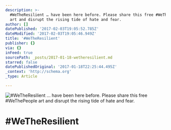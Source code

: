 ```yaml
---
description: >-
  #WeTheResilient … have been here before. Please share this free #WeThePeople
  art and disrupt the rising tide of hate and fear.
author: []
datePublished: '2017-02-03T19:05:52.785Z'
dateModified: '2017-02-03T19:05:46.949Z'
title: '#WeTheResilient'
publisher: {}
via: {}
inFeed: true
sourcePath: _posts/2017-01-18-wetheresilient.md
starred: false
datePublishedOriginal: '2017-01-18T22:25:44.495Z'
_context: 'http://schema.org'
_type: Article

---
```

![#WeTheResilient … have been here before. Please share this free #WeThePeople art and disrupt the rising tide of hate and fear.](https://imgflo.herokuapp.com/graph/2b2431f8e7ba7b0/50a6772eea3768a1845e49c47b97820f/croprotate.jpg?cropheight=6907&cropwidth=5107&degrees=0&input=https%3A%2F%2Fthe-grid-user-content.s3-us-west-2.amazonaws.com%2F49d89d3c-bac8-4d50-a24c-3e91effb0414.jpg&x=148&y=148)

# \#WeTheResilient
